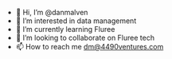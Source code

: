 - 👋 Hi, I’m @danmalven
- 👀 I’m interested in data management
- 🌱 I’m currently learning Fluree
- 💞️ I’m looking to collaborate on Fluree tech
- 📫 How to reach me dm@4490ventures.com

<!---
danmalven/danmalven is a ✨ special ✨ repository because its `README.md` (this file) appears on your GitHub profile.
You can click the Preview link to take a look at your changes.
--->
